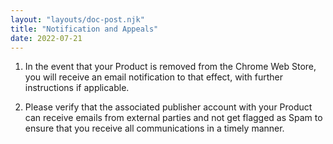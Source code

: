 ```yaml
---
layout: "layouts/doc-post.njk"
title: "Notification and Appeals"
date: 2022-07-21
---
```


1.  In the event that your Product is removed from the Chrome Web Store, you will receive an email
    notification to that effect, with further instructions if applicable.

1. Please verify that the associated publisher account with your Product can receive emails from
   external parties and not get flagged as Spam to ensure that you receive all communications in a
   timely manner.
